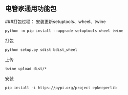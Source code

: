 
电管家通用功能包
---


###打包过程：
安装更新setuptools、wheel、twine
```shell
python -m pip install --upgrade setuptools wheel twine
```
打包
```shell
python setup.py sdist bdist_wheel
```
上传
```shell
twine upload dist/*
```
安装
```shell
pip install -i https://pypi.org/project epkeeperlib
```

